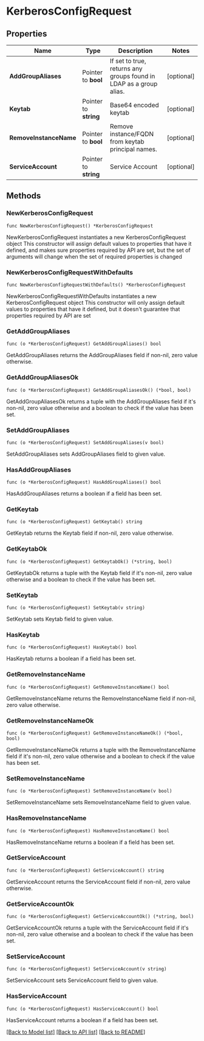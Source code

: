 # KerberosConfigRequest

## Properties

Name | Type | Description | Notes
------------ | ------------- | ------------- | -------------
**AddGroupAliases** | Pointer to **bool** | If set to true, returns any groups found in LDAP as a group alias. | [optional] 
**Keytab** | Pointer to **string** | Base64 encoded keytab | [optional] 
**RemoveInstanceName** | Pointer to **bool** | Remove instance/FQDN from keytab principal names. | [optional] 
**ServiceAccount** | Pointer to **string** | Service Account | [optional] 

## Methods

### NewKerberosConfigRequest

`func NewKerberosConfigRequest() *KerberosConfigRequest`

NewKerberosConfigRequest instantiates a new KerberosConfigRequest object
This constructor will assign default values to properties that have it defined,
and makes sure properties required by API are set, but the set of arguments
will change when the set of required properties is changed

### NewKerberosConfigRequestWithDefaults

`func NewKerberosConfigRequestWithDefaults() *KerberosConfigRequest`

NewKerberosConfigRequestWithDefaults instantiates a new KerberosConfigRequest object
This constructor will only assign default values to properties that have it defined,
but it doesn't guarantee that properties required by API are set

### GetAddGroupAliases

`func (o *KerberosConfigRequest) GetAddGroupAliases() bool`

GetAddGroupAliases returns the AddGroupAliases field if non-nil, zero value otherwise.

### GetAddGroupAliasesOk

`func (o *KerberosConfigRequest) GetAddGroupAliasesOk() (*bool, bool)`

GetAddGroupAliasesOk returns a tuple with the AddGroupAliases field if it's non-nil, zero value otherwise
and a boolean to check if the value has been set.

### SetAddGroupAliases

`func (o *KerberosConfigRequest) SetAddGroupAliases(v bool)`

SetAddGroupAliases sets AddGroupAliases field to given value.

### HasAddGroupAliases

`func (o *KerberosConfigRequest) HasAddGroupAliases() bool`

HasAddGroupAliases returns a boolean if a field has been set.

### GetKeytab

`func (o *KerberosConfigRequest) GetKeytab() string`

GetKeytab returns the Keytab field if non-nil, zero value otherwise.

### GetKeytabOk

`func (o *KerberosConfigRequest) GetKeytabOk() (*string, bool)`

GetKeytabOk returns a tuple with the Keytab field if it's non-nil, zero value otherwise
and a boolean to check if the value has been set.

### SetKeytab

`func (o *KerberosConfigRequest) SetKeytab(v string)`

SetKeytab sets Keytab field to given value.

### HasKeytab

`func (o *KerberosConfigRequest) HasKeytab() bool`

HasKeytab returns a boolean if a field has been set.

### GetRemoveInstanceName

`func (o *KerberosConfigRequest) GetRemoveInstanceName() bool`

GetRemoveInstanceName returns the RemoveInstanceName field if non-nil, zero value otherwise.

### GetRemoveInstanceNameOk

`func (o *KerberosConfigRequest) GetRemoveInstanceNameOk() (*bool, bool)`

GetRemoveInstanceNameOk returns a tuple with the RemoveInstanceName field if it's non-nil, zero value otherwise
and a boolean to check if the value has been set.

### SetRemoveInstanceName

`func (o *KerberosConfigRequest) SetRemoveInstanceName(v bool)`

SetRemoveInstanceName sets RemoveInstanceName field to given value.

### HasRemoveInstanceName

`func (o *KerberosConfigRequest) HasRemoveInstanceName() bool`

HasRemoveInstanceName returns a boolean if a field has been set.

### GetServiceAccount

`func (o *KerberosConfigRequest) GetServiceAccount() string`

GetServiceAccount returns the ServiceAccount field if non-nil, zero value otherwise.

### GetServiceAccountOk

`func (o *KerberosConfigRequest) GetServiceAccountOk() (*string, bool)`

GetServiceAccountOk returns a tuple with the ServiceAccount field if it's non-nil, zero value otherwise
and a boolean to check if the value has been set.

### SetServiceAccount

`func (o *KerberosConfigRequest) SetServiceAccount(v string)`

SetServiceAccount sets ServiceAccount field to given value.

### HasServiceAccount

`func (o *KerberosConfigRequest) HasServiceAccount() bool`

HasServiceAccount returns a boolean if a field has been set.


[[Back to Model list]](../README.md#documentation-for-models) [[Back to API list]](../README.md#documentation-for-api-endpoints) [[Back to README]](../README.md)


